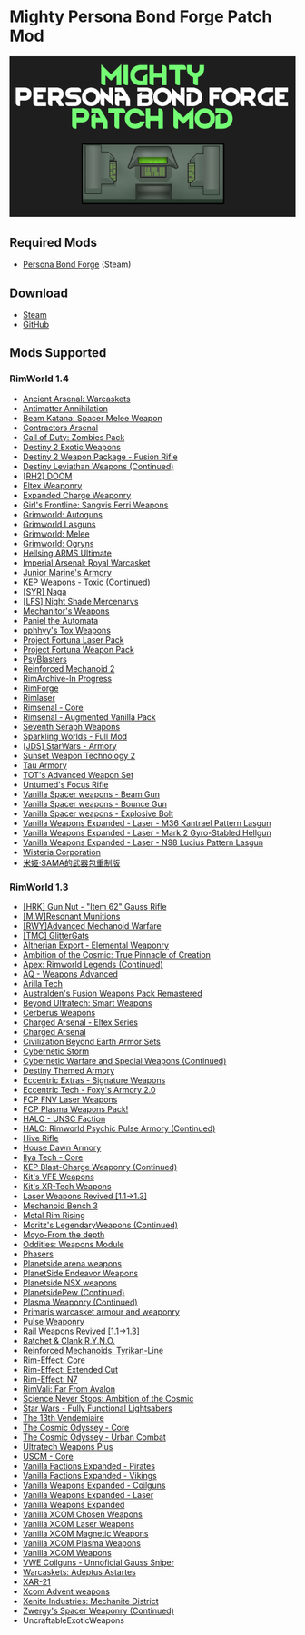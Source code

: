 # Mighty Persona Bond Forge Patch Mod

![](https://github.com/Daria40K/Mighty-Persona-Bond-Forge-Patch-Mod/raw/main/About/preview.png)
## Required Mods
- [Persona Bond Forge](https://steamcommunity.com/workshop/filedetails/?id=2178003816) (Steam)

## Download
- [Steam](https://steamcommunity.com/sharedfiles/filedetails/?id=2802598983)
- [GitHub](https://github.com/Daria40K/Mighty-Persona-Bond-Forge-Patch-Mod/releases)

## Mods Supported
### RimWorld 1.4
- [Ancient Arsenal: Warcaskets](https://steamcommunity.com/sharedfiles/filedetails/?id=2904745733)
- [Antimatter Annihilation](https://steamcommunity.com/sharedfiles/filedetails/?id=2113692574)
- [Beam Katana: Spacer Melee Weapon](https://steamcommunity.com/sharedfiles/filedetails/?id=2900389764)
- [Contractors Arsenal](https://steamcommunity.com/sharedfiles/filedetails/?id=1576710993)
- [Call of Duty: Zombies Pack](https://steamcommunity.com/sharedfiles/filedetails/?id=2590363477)
- [Destiny 2 Exotic Weapons](https://steamcommunity.com/sharedfiles/filedetails/?id=2702299840)
- [Destiny 2 Weapon Package - Fusion Rifle](https://steamcommunity.com/sharedfiles/filedetails/?id=2624513561)
- [Destiny Leviathan Weapons (Continued)](https://steamcommunity.com/sharedfiles/filedetails/?id=2876832012)
- [[RH2] DOOM](https://steamcommunity.com/sharedfiles/filedetails/?id=2875842250)
- [Eltex Weaponry](https://steamcommunity.com/sharedfiles/filedetails/?id=2913538990)
- [Expanded Charge Weaponry](https://steamcommunity.com/sharedfiles/filedetails/?id=2561885396)
- [Girl's Frontline: Sangvis Ferri Weapons](https://steamcommunity.com/sharedfiles/filedetails/?id=1684134687)
- [Grimworld: Autoguns](https://steamcommunity.com/sharedfiles/filedetails/?id=2897974516)
- [Grimworld Lasguns](https://steamcommunity.com/sharedfiles/filedetails/?id=2894628781)
- [Grimworld: Melee](https://steamcommunity.com/sharedfiles/filedetails/?id=2899647650)
- [Grimworld: Ogryns](https://steamcommunity.com/sharedfiles/filedetails/?id=2910984982)
- [Hellsing ARMS Ultimate](https://steamcommunity.com/sharedfiles/filedetails/?id=2834801420)
- [Imperial Arsenal: Royal Warcasket](https://steamcommunity.com/sharedfiles/filedetails/?id=2914153829)
- [Junior Marine's Armory](https://steamcommunity.com/sharedfiles/filedetails/?id=2888127396)
- [KEP Weapons - Toxic (Continued)](https://steamcommunity.com/sharedfiles/filedetails/?id=2800013902)
- [[SYR] Naga](https://steamcommunity.com/sharedfiles/filedetails/?id=1539971494)
- [[LFS] Night Shade Mercenarys](https://steamcommunity.com/sharedfiles/filedetails/?id=2909372626)
- [Mechanitor's Weapons](https://steamcommunity.com/sharedfiles/filedetails/?id=2912279562)
- [Paniel the Automata](https://steamcommunity.com/sharedfiles/filedetails/?id=2649305776)
- [pphhyy's Tox Weapons](https://steamcommunity.com/sharedfiles/filedetails/?id=2891573871)
- [Project Fortuna Laser Pack](https://steamcommunity.com/sharedfiles/filedetails/?id=2488213632)
- [Project Fortuna Weapon Pack](https://steamcommunity.com/sharedfiles/filedetails/?id=2325528796)
- [PsyBlasters](https://steamcommunity.com/sharedfiles/filedetails/?id=2913257502)
- [Reinforced Mechanoid 2](https://steamcommunity.com/sharedfiles/filedetails/?id=2910050186)
- [RimArchive-In Progress](https://steamcommunity.com/sharedfiles/filedetails/?id=2919414361)
- [RimForge](https://steamcommunity.com/sharedfiles/filedetails/?id=2505778174)
- [Rimlaser](https://steamcommunity.com/sharedfiles/filedetails/?id=1465459039)
- [Rimsenal - Core](https://steamcommunity.com/sharedfiles/filedetails/?id=725947920)
- [Rimsenal - Augmented Vanilla Pack](https://steamcommunity.com/sharedfiles/filedetails/?id=849231601)
- [Seventh Seraph Weapons](https://steamcommunity.com/sharedfiles/filedetails/?id=2575381031)
- [Sparkling Worlds - Full Mod](https://steamcommunity.com/sharedfiles/filedetails/?id=1123043922)
- [[JDS] StarWars - Armory](https://steamcommunity.com/sharedfiles/filedetails/?id=1911155594)
- [Sunset Weapon Technology 2](https://steamcommunity.com/sharedfiles/filedetails/?id=2890976130)
- [Tau Armory](https://steamcommunity.com/sharedfiles/filedetails/?id=2898438491)
- [TOT's Advanced Weapon Set](https://steamcommunity.com/sharedfiles/filedetails/?id=2883670795)
- [Unturned's Focus Rifle](https://steamcommunity.com/sharedfiles/filedetails/?id=2898610135)
- [Vanilla Spacer weapons - Beam Gun](https://steamcommunity.com/sharedfiles/filedetails/?id=2906455995)
- [Vanilla Spacer weapons - Bounce Gun](https://steamcommunity.com/sharedfiles/filedetails/?id=2906455444)
- [Vanilla Spacer weapons - Explosive Bolt](https://steamcommunity.com/sharedfiles/filedetails/?id=2906456426)
- [Vanilla Weapons Expanded - Laser - M36 Kantrael Pattern Lasgun](https://steamcommunity.com/sharedfiles/filedetails/?id=2879415284)
- [Vanilla Weapons Expanded - Laser - Mark 2 Gyro-Stabled Hellgun](https://steamcommunity.com/sharedfiles/filedetails/?id=2880060684)
- [Vanilla Weapons Expanded - Laser - N98 Lucius Pattern Lasgun](https://steamcommunity.com/sharedfiles/filedetails/?id=2879415463)
- [Wisteria Corporation](https://steamcommunity.com/sharedfiles/filedetails/?id=2920016617)
- [米娅·SAMA的武器包重制版](https://steamcommunity.com/sharedfiles/filedetails/?id=2910574099)

### RimWorld 1.3
- [[HRK] Gun Nut - "Item 62" Gauss Rifle](https://steamcommunity.com/sharedfiles/filedetails/?id=2423495653)
- [[M.W]Resonant Munitions](https://steamcommunity.com/sharedfiles/filedetails/?id=2779269892)
- [[RWY]Advanced Mechanoid Warfare](https://steamcommunity.com/sharedfiles/filedetails/?id=2119930282)
- [[TMC] GlitterGats](https://steamcommunity.com/sharedfiles/filedetails/?id=2519161105)
- [Altherian Export - Elemental Weaponry](https://steamcommunity.com/sharedfiles/filedetails/?id=2268206579)
- [Ambition of the Cosmic: True Pinnacle of Creation](https://steamcommunity.com/sharedfiles/filedetails/?id=2298661009)
- [Apex: Rimworld Legends (Continued)](https://steamcommunity.com/sharedfiles/filedetails/?id=2567847051)
- [AQ - Weapons Advanced](https://steamcommunity.com/sharedfiles/filedetails/?id=2855260612)
- [Arilla Tech](https://steamcommunity.com/sharedfiles/filedetails/?id=2792635041)
- [Australden's Fusion Weapons Pack Remastered](https://steamcommunity.com/sharedfiles/filedetails/?id=2560174265)
- [Beyond Ultratech: Smart Weapons](https://steamcommunity.com/sharedfiles/filedetails/?id=2636816296)
- [Cerberus Weapons](https://steamcommunity.com/sharedfiles/filedetails/?id=2761724281)
- [Charged Arsenal - Eltex Series](https://steamcommunity.com/sharedfiles/filedetails/?id=2808676990)
- [Charged Arsenal](https://steamcommunity.com/sharedfiles/filedetails/?id=2807241532)
- [Civilization Beyond Earth Armor Sets](https://steamcommunity.com/sharedfiles/filedetails/?id=2471736869)
- [Cybernetic Storm](https://steamcommunity.com/sharedfiles/filedetails/?id=959147004)
- [Cybernetic Warfare and Special Weapons (Continued)](https://steamcommunity.com/sharedfiles/filedetails/?id=2155485488)
- [Destiny Themed Armory](https://steamcommunity.com/sharedfiles/filedetails/?id=2789885198)
- [Eccentric Extras - Signature Weapons](https://steamcommunity.com/sharedfiles/filedetails/?id=2706558469)
- [Eccentric Tech - Foxy's Armory 2.0](https://steamcommunity.com/sharedfiles/filedetails/?id=2552628608)
- [FCP FNV Laser Weapons](https://steamcommunity.com/sharedfiles/filedetails/?id=2608148101)
- [FCP Plasma Weapons Pack!](https://steamcommunity.com/sharedfiles/filedetails/?id=2607655479)
- [HALO - UNSC Faction](https://steamcommunity.com/sharedfiles/filedetails/?id=2851992615)
- [HALO: Rimworld Psychic Pulse Armory (Continued)](https://steamcommunity.com/sharedfiles/filedetails/?id=2266844058)
- [Hive Rifle](https://steamcommunity.com/sharedfiles/filedetails/?id=2355022660)
- [House Dawn Armory](https://steamcommunity.com/sharedfiles/filedetails/?id=2717638504)
- [Ilya Tech - Core](https://steamcommunity.com/sharedfiles/filedetails/?id=2800776443)
- [KEP Blast-Charge Weaponry (Continued)](https://steamcommunity.com/sharedfiles/filedetails/?id=2803225019)
- [Kit's VFE Weapons](https://steamcommunity.com/sharedfiles/filedetails/?id=2433372089)
- [Kit's XR-Tech Weapons](https://steamcommunity.com/sharedfiles/filedetails/?id=2438098136)
- [Laser Weapons Revived [1.1->1.3]](https://steamcommunity.com/sharedfiles/filedetails/?id=2841540848)
- [Mechanoid Bench 3](https://steamcommunity.com/sharedfiles/filedetails/?id=2793336382)
- [Metal Rim Rising](https://steamcommunity.com/sharedfiles/filedetails/?id=2802023013)
- [Moritz's LegendaryWeapons (Continued)](https://steamcommunity.com/sharedfiles/filedetails/?id=2617737401)
- [Moyo-From the depth](https://steamcommunity.com/sharedfiles/filedetails/?id=2182305386)
- [Oddities: Weapons Module](https://steamcommunity.com/sharedfiles/filedetails/?id=2645128130)
- [Phasers](https://steamcommunity.com/sharedfiles/filedetails/?id=2812697392)
- [Planetside arena weapons](https://steamcommunity.com/sharedfiles/filedetails/?id=2813328283)
- [PlanetSide Endeavor Weapons](https://steamcommunity.com/sharedfiles/filedetails/?id=2856286766)
- [Planetside NSX weapons](https://steamcommunity.com/sharedfiles/filedetails/?id=2819592211)
- [PlanetsidePew (Continued)](https://steamcommunity.com/sharedfiles/filedetails/?id=2742640734)
- [Plasma Weaponry (Continued)](https://steamcommunity.com/sharedfiles/filedetails/?id=2665902140)
- [Primaris warcasket armour and weaponry](https://steamcommunity.com/sharedfiles/filedetails/?id=2827013992)
- [Pulse Weaponry](https://steamcommunity.com/sharedfiles/filedetails/?id=2724066465)
- [Rail Weapons Revived [1.1->1.3]](https://steamcommunity.com/sharedfiles/filedetails/?id=2841540914)
- [Ratchet & Clank R.Y.N.O.](https://steamcommunity.com/sharedfiles/filedetails/?id=2788783646)
- [Reinforced Mechanoids: Tyrikan-Line](https://steamcommunity.com/sharedfiles/filedetails/?id=2798710610)
- [Rim-Effect: Core](https://steamcommunity.com/workshop/filedetails/?id=2479560240)
- [Rim-Effect: Extended Cut](https://steamcommunity.com/sharedfiles/filedetails/?id=2479492267)
- [Rim-Effect: N7](https://steamcommunity.com/sharedfiles/filedetails/?id=2479560696)
- [RimVali: Far From Avalon](https://steamcommunity.com/sharedfiles/filedetails/?id=2180380125)
- [Science Never Stops: Ambition of the Cosmic](https://steamcommunity.com/sharedfiles/filedetails/?id=1802857253)
- [Star Wars - Fully Functional Lightsabers](https://steamcommunity.com/sharedfiles/filedetails/?id=918200645)
- [The 13th Vendemiaire](https://steamcommunity.com/sharedfiles/filedetails/?id=2788783749)
- [The Cosmic Odyssey - Core](https://steamcommunity.com/sharedfiles/filedetails/?id=2630699097)
- [The Cosmic Odyssey - Urban Combat](https://steamcommunity.com/sharedfiles/filedetails/?id=2824164444)
- [Ultratech Weapons Plus](https://steamcommunity.com/sharedfiles/filedetails/?id=2560232056)
- [USCM - Core](https://steamcommunity.com/sharedfiles/filedetails/?id=726855894)
- [Vanilla Factions Expanded - Pirates](https://steamcommunity.com/sharedfiles/filedetails/?id=2723801948)
- [Vanilla Factions Expanded - Vikings](https://steamcommunity.com/sharedfiles/filedetails/?id=2231295285)
- [Vanilla Weapons Expanded - Coilguns](https://steamcommunity.com/sharedfiles/filedetails/?id=2375692535)
- [Vanilla Weapons Expanded - Laser](https://steamcommunity.com/sharedfiles/filedetails/?id=1989352844)
- [Vanilla Weapons Expanded](https://steamcommunity.com/sharedfiles/filedetails/?id=1814383360)
- [Vanilla XCOM Chosen Weapons](https://steamcommunity.com/sharedfiles/filedetails/?id=2838512136)
- [Vanilla XCOM Laser Weapons](https://steamcommunity.com/sharedfiles/filedetails/?id=2848053220)
- [Vanilla XCOM Magnetic Weapons](https://steamcommunity.com/sharedfiles/filedetails/?id=2835899726)
- [Vanilla XCOM Plasma Weapons](https://steamcommunity.com/sharedfiles/filedetails/?id=2834362415)
- [Vanilla XCOM Weapons](https://steamcommunity.com/sharedfiles/filedetails/?id=2831331035)
- [VWE Coilguns - Unnoficial Gauss Sniper](https://steamcommunity.com/sharedfiles/filedetails/?id=2804744504)
- [Warcaskets: Adeptus Astartes](https://steamcommunity.com/sharedfiles/filedetails/?id=2816582751)
- [XAR-21](https://steamcommunity.com/sharedfiles/filedetails/?id=2864171002)
- [Xcom Advent weapons](https://steamcommunity.com/sharedfiles/filedetails/?id=2797544663)
- [Xenite Industries: Mechanite District](https://steamcommunity.com/sharedfiles/filedetails/?id=2008073831)
- [Zwergy's Spacer Weaponry (Continued)](https://steamcommunity.com/sharedfiles/filedetails/?id=2862487985)
- UncraftableExoticWeapons
